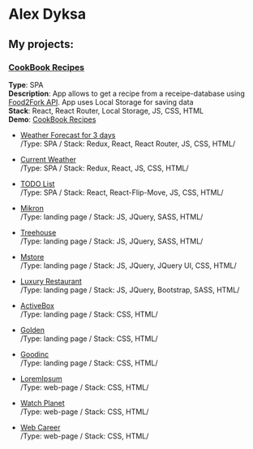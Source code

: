 # Alex Dyksa
## My projects:

### [CookBook Recipes](https://odyksa.github.io/cookbook) ###  
**Type**: SPA  
**Description**: App allows to get a recipe from a receipe-database using [Food2Fork API](https://www.food2fork.com/about/api). App uses Local Storage for saving data  
**Stack**: React, React Router, Local Storage, JS, CSS, HTML  
**Demo**: [CookBook Recipes](https://odyksa.github.io/cookbook) 

- [Weather Forecast for 3 days](https://odyksa.github.io/weather-forecast)  
/Type: SPA / Stack: Redux, React, React Router, JS, CSS, HTML/ 

- [Current Weather](https://odyksa.github.io/current_weather)  
/Type: SPA / Stack: Redux, React, JS, CSS, HTML/  

- [TODO List](https://odyksa.github.io/todo_list)  
/Type: SPA / Stack: React, React-Flip-Move, JS, CSS, HTML/  

- [Mikron](https://odyksa.github.io/mikron)  
/Type: landing page / Stack: JS, JQuery, SASS, HTML/  

- [Treehouse](https://odyksa.github.io/treehouse)  
/Type: landing page / Stack: JS, JQuery, SASS, HTML/  

- [Mstore](https://odyksa.github.io/mstore)  
/Type: landing page / Stack: JS, JQuery, JQuery UI, CSS, HTML/ 

- [Luxury Restaurant](https://odyksa.github.io/luxury_restaurant)  
/Type: landing page / Stack: JS, JQuery, Bootstrap, SASS, HTML/

- [ActiveBox](https://odyksa.github.io/activebox)  
/Type: landing page / Stack: CSS, HTML/

- [Golden](https://odyksa.github.io/golden)  
/Type: landing page / Stack: CSS, HTML/

- [Goodinc](https://odyksa.github.io/goodinc)  
/Type: landing page / Stack: CSS, HTML/

- [LoremIpsum](https://odyksa.github.io/lorem_ipsum)  
/Type: web-page / Stack: CSS, HTML/

- [Watch Planet](https://odyksa.github.io/watch_planet)  
/Type: web-page / Stack: CSS, HTML/

- [Web Career](https://odyksa.github.io/webcareer)  
/Type: web-page / Stack: CSS, HTML/

